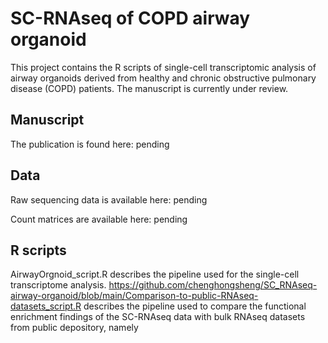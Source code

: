 # SC-RNAseq of COPD airway organoid

This project contains the R scripts of single-cell transcriptomic analysis of airway organoids derived from healthy and chronic obstructive pulmonary disease (COPD) patients. The manuscript is currently under review.

## Manuscript
The publication is found here: pending


## Data
Raw sequencing data is available here: pending

Count matrices are available here: pending


## R scripts
AirwayOrgnoid_script.R describes the pipeline used for the single-cell transcriptome analysis.
https://github.com/chenghongsheng/SC_RNAseq-airway-organoid/blob/main/Comparison-to-public-RNAseq-datasets_script.R describes the pipeline used to compare the functional enrichment findings of the SC-RNAseq data with bulk RNAseq datasets from public depository, namely 


